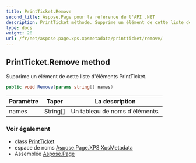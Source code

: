 ```yaml
---
title: PrintTicket.Remove
second_title: Aspose.Page pour la référence de l'API .NET
description: PrintTicket méthode. Supprime un élément de cette liste déléments PrintTicket.
type: docs
weight: 20
url: /fr/net/aspose.page.xps.xpsmetadata/printticket/remove/
---
```

## PrintTicket.Remove method

Supprime un élément de cette liste d'éléments PrintTicket.

```csharp
public void Remove(params string[] names)
```

| Paramètre | Taper | La description |
| --- | --- | --- |
| names | String[] | Un tableau de noms d'éléments. |

### Voir également

* class [PrintTicket](../)
* espace de noms [Aspose.Page.XPS.XpsMetadata](../../printticket/)
* Assemblée [Aspose.Page](../../../)


